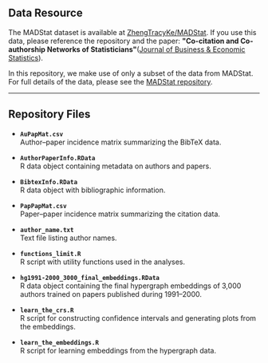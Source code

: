 ## Data Resource

The MADStat dataset is available at [ZhengTracyKe/MADStat](https://github.com/ZhengTracyKe/MADStat). If you use this data, please reference the repository and the paper: **"Co-citation and Co-authorship Networks of Statisticians"**([Journal of Business & Economic Statistics](https://www.tandfonline.com/doi/full/10.1080/07350015.2021.1978469)).  

In this repository, we make use of only a subset of the data from MADStat. For full details of the data, please see the [MADStat repository](https://github.com/ZhengTracyKe/MADStat).  

---

## Repository Files

- **`AuPapMat.csv`**  
  Author–paper incidence matrix summarizing the BibTeX data.  

- **`AuthorPaperInfo.RData`**  
  R data object containing metadata on authors and papers.  

- **`BibtexInfo.RData`**  
  R data object with bibliographic information.  

- **`PapPapMat.csv`**  
  Paper–paper incidence matrix summarizing the citation data.  

- **`author_name.txt`**  
  Text file listing author names.  

- **`functions_limit.R`**  
  R script with utility functions used in the analyses.  

- **`hg1991-2000_3000_final_embeddings.RData`**  
  R data object containing the final hypergraph embeddings of 3,000 authors trained on papers published during 1991–2000.  

- **`learn_the_crs.R`**  
  R script for constructing confidence intervals and generating plots from the embeddings.  

- **`learn_the_embeddings.R`**  
  R script for learning embeddings from the hypergraph data.  
